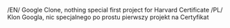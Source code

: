 /EN/
Google Clone, nothing special first project for Harvard Certificate
/PL/
Klon Googla, nic specjalnego po prostu pierwszy projekt na Certyfikat
